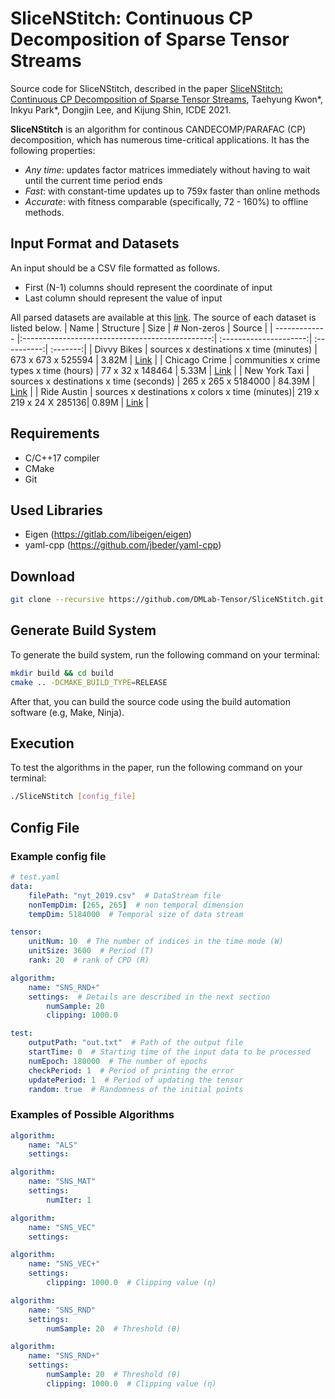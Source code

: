 # SliceNStitch: Continuous CP Decomposition of Sparse Tensor Streams

Source code for SliceNStitch, described in the paper [SliceNStitch: Continuous CP Decomposition of Sparse Tensor Streams](), Taehyung Kwon*, Inkyu Park*, Dongjin Lee, and Kijung Shin, ICDE 2021.

**SliceNStitch** is an algorithm for continous CANDECOMP/PARAFAC (CP) decomposition, which has numerous time-critical applications.
It has the following properties:
* *Any time*: updates factor matrices immediately without having to wait until the current time period ends
* *Fast*: with constant-time updates up to 759x faster than online methods
* *Accurate*: with fitness comparable (specifically, 72 - 160%) to offline methods.

## Input Format and Datasets

An input should be a CSV file formatted as follows.
- First (N-1) columns should represent the coordinate of input
- Last column should represent the value of input

All parsed datasets are available at this [link](https://www.dropbox.com/sh/lha0oevqos6jxn9/AAAz3Xkql2aKwcnKmX3kt357a?dl=0).
The source of each dataset is listed below.
| Name          | Structure                                       | Size                   | # Non-zeros | Source   |
| ------------- |:-----------------------------------------------:| :---------------------:| :----------:| :-------:|
| Divvy Bikes   | sources x destinations x time (minutes)         | 673 x 673 x 525594     | 3.82M       | [Link](https://www.divvybikes.com/system-data) |
| Chicago Crime | communities x crime types x time (hours)        | 77 x 32 x 148464       | 5.33M       | [Link](http://frostt.io/) |
| New York Taxi | sources x destinations x time (seconds)         | 265 x 265 x 5184000    | 84.39M      | [Link](https://www1.nyc.gov/site/tlc/about/tlc-trip-record-data.page) |
| Ride Austin   | sources x destinations x colors x time (minutes)| 219 x 219 x 24 X 285136| 0.89M       | [Link](https://data.world/andytryba/rideaustin) |

## Requirements

- C/C++17 compiler
- CMake
- Git

## Used Libraries

- Eigen (<https://gitlab.com/libeigen/eigen>)
- yaml-cpp (<https://github.com/jbeder/yaml-cpp>)

## Download

```bash
git clone --recursive https://github.com/DMLab-Tensor/SliceNStitch.git
```

## Generate Build System

To generate the build system, run the following command on your terminal:

```bash
mkdir build && cd build
cmake .. -DCMAKE_BUILD_TYPE=RELEASE
```

After that, you can build the source code using the build automation software (e.g, Make, Ninja).

## Execution

To test the algorithms in the paper, run the following command on your terminal:

```bash
./SliceNStitch [config_file]
```

## Config File

### Example config file

```yaml
# test.yaml
data:
    filePath: "nyt_2019.csv"  # DataStream file
    nonTempDim: [265, 265]  # non temporal dimension
    tempDim: 5184000  # Temporal size of data stream

tensor:
    unitNum: 10  # The number of indices in the time mode (W)
    unitSize: 3600  # Period (T)
    rank: 20  # rank of CPD (R)

algorithm:
    name: "SNS_RND+"
    settings:  # Details are described in the next section
        numSample: 20
        clipping: 1000.0

test:
    outputPath: "out.txt"  # Path of the output file
    startTime: 0  # Starting time of the input data to be processed
    numEpoch: 180000  # The number of epochs
    checkPeriod: 1  # Period of printing the error
    updatePeriod: 1  # Period of updating the tensor
    random: true  # Randomness of the initial points
```

### Examples of Possible Algorithms

```yaml
algorithm:
    name: "ALS"
    settings:
```

```yaml
algorithm:
    name: "SNS_MAT"
    settings:
        numIter: 1
```

```yaml
algorithm:
    name: "SNS_VEC"
    settings:
```

```yaml
algorithm:
    name: "SNS_VEC+"
    settings:
        clipping: 1000.0  # Clipping value (η)
```

```yaml
algorithm:
    name: "SNS_RND"
    settings:
        numSample: 20  # Threshold (θ)
```

```yaml
algorithm:
    name: "SNS_RND+"
    settings:
        numSample: 20  # Threshold (θ)
        clipping: 1000.0  # Clipping value (η)
```
